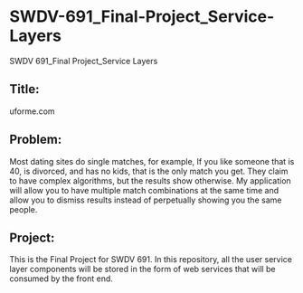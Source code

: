 # SWDV-691_Final-Project_Service-Layers
SWDV 691_Final Project_Service Layers

## Title:
uforme.com

## Problem:
Most dating sites do single matches, for example, If you like someone that is 40, is divorced, and has no kids, that is the only match you get.  They claim to have complex algorithms, but the results show otherwise.  My application will allow you to have multiple match combinations at the same time and allow you to dismiss results instead of perpetually showing you the same people.

## Project:
This is the Final Project for SWDV 691.  In this repository, all the user service layer components will be stored in the form of web services that will be consumed by the front end.
